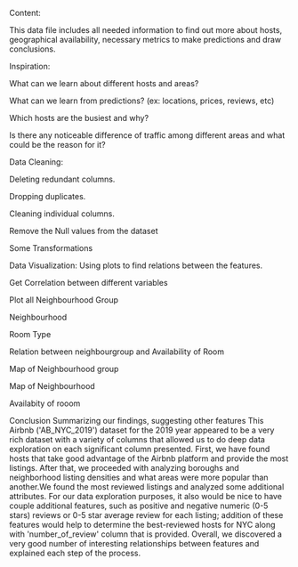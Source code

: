 Content:

This data file includes all needed information to find out more about hosts, geographical availability, necessary metrics to make predictions and draw conclusions.

Inspiration:

What can we learn about different hosts and areas?

What can we learn from predictions? (ex: locations, prices, reviews, etc)

Which hosts are the busiest and why?

Is there any noticeable difference of traffic among different areas and what could be the reason for it?

Data Cleaning:

Deleting redundant columns.

Dropping duplicates.

Cleaning individual columns.

Remove the Null values from the dataset

Some Transformations

Data Visualization: Using plots to find relations between the features.

Get Correlation between different variables

Plot all Neighbourhood Group

Neighbourhood

Room Type

Relation between neighbourgroup and Availability of Room

Map of Neighbourhood group

Map of Neighbourhood

Availabity of rooom

Conclusion
Summarizing our findings, suggesting other features
This Airbnb ('AB_NYC_2019') dataset for the 2019 year appeared to be a very rich dataset with a variety of columns that allowed us to do deep data exploration on each significant column presented. First, we have found hosts that take good advantage of the Airbnb platform and provide the most listings. After that, we proceeded with analyzing boroughs and neighborhood listing densities and what areas were more popular than another.We found the most reviewed listings and analyzed some additional attributes. For our data exploration purposes, it also would be nice to have couple additional features, such as positive and negative numeric (0-5 stars) reviews or 0-5 star average review for each listing; addition of these features would help to determine the best-reviewed hosts for NYC along with 'number_of_review' column that is provided. Overall, we discovered a very good number of interesting relationships between features and explained each step of the process.  
